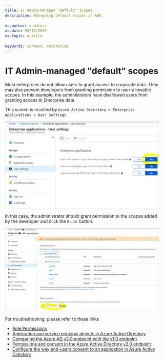 ```yaml
---
title: IT Admin-managed "default" scopes
description: Manageing default scopes in AAD.

ms.author: v-daturc
ms.date: 03/15/2019
ms.topic: article

keywords: cortana, enterprise
---
```


# IT Admin-managed "default" scopes

Most enterprises do not allow users to grant access to corporate data. They may also prevent developers from granting permission to user-allowable scopes. In this example, the administrators have disallowed users from granting access to Enterprise data.

This screen is reached by `Azure Active Directory > Enterprise Applications > User Settings`

![User settings](../media/images/admin-managed-default-scopes-01.png)

In this case, the administrator should grant permission to the scopes added by the developer and click the `Grant` button.

![User settings](../media/images/admin-managed-default-scopes-02.png)

For troubleshooting, please refer to these links
- [Role Permissions](https://docs.microsoft.com/en-us/azure/active-directory/users-groups-roles/directory-assign-admin-roles#role-permissions)
- [Application and service principal objects in Azure Active Directory](https://docs.microsoft.com/en-us/azure/active-directory/develop/app-objects-and-service-principals)
- [Comparing the Azure AD v2.0 endpoint with the v1.0 endpoint](https://docs.microsoft.com/en-us/azure/active-directory/develop/azure-ad-endpoint-comparison)
- [Permissions and consent in the Azure Active Directory v2.0 endpoint](https://docs.microsoft.com/en-us/azure/active-directory/develop/v2-permissions-and-consent)
- [Configure the way end-users consent to an application in Azure Active Directory](https://docs.microsoft.com/en-us/azure/active-directory/manage-apps/configure-user-consent)
